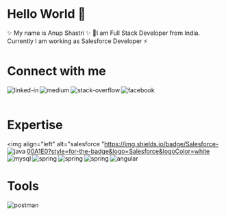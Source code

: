 # Hello World 👋
✨ My name is Anup Shastri ✨
💬I am Full Stack Developer from India.
Currently I am working as Salesforce Developer ⚡

# Connect with me
[<img align="left" alt="linked-in" src="https://img.shields.io/badge/linkedin-%230077B5.svg?&style=for-the-badge&logo=linkedin&logoColor=white" />](https://www.linkedin.com/in/anup-shastri-507220143)
[<img align="left" alt="medium" src="https://img.shields.io/badge/medium-%2312100E.svg?&style=for-the-badge&logo=medium&logoColor=white" />](https://medium.com/@anupshastri96/about)
[<img align="left" alt="stack-overflow" src="https://img.shields.io/badge/stack%20overflow-FE7A16?logo=stack-overflow&logoColor=white&style=for-the-badge" />](https://stackoverflow.com/users/10433148/anup)
[<img align="left" alt="facebook" src="https://img.shields.io/badge/facebook-%231877F2.svg?&style=for-the-badge&logo=facebook&logoColor=white" />](https://m.facebook.com/anup.shastri.1)

<br>
<br>

# Expertise
<img align="left" alt="salesforce "https://img.shields.io/badge/Salesforce-00A1E0?style=for-the-badge&logo=Salesforce&logoColor=white
<img align="left" alt="java" src="https://img.shields.io/badge/Java-ED8B00?style=for-the-badge&logo=java&logoColor=white" />
<img align="left" alt="mysql" src="https://img.shields.io/badge/MySQL-00000F?style=for-the-badge&logo=mysql&logoColor=white" />
<img align="left" alt="spring" src="https://img.shields.io/badge/spring%20-%236DB33F.svg?&style=for-the-badge&logo=spring&logoColor=white" />
<img align="left" alt="spring" src="https://img.shields.io/badge/HTML5-E34F26?style=for-the-badge&logo=html5&logoColor=white" />
<img align="left" alt="spring" src="https://img.shields.io/badge/CSS3-1572B6?style=for-the-badge&logo=css3&logoColor=white" />
<img align="left" alt="angular" src="https://img.shields.io/badge/Angular-DD0031?style=for-the-badge&logo=angular&logoColor=white" />
<br>
<br>

# Tools

<img align="left" alt="postman" src="https://img.shields.io/badge/Postman-FF6C37?style=for-the-badge&logo=Postman&logoColor=white" />


<br>
<br>
